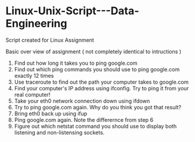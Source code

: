 # Linux-Unix-Script---Data-Engineering
Script created for Linux Assignment

Basic over view of assignment ( not completely identical to intructions )


1. Find out how long it takes you to ping google.com
2. Find out which ping commands you should use to ping google.com exactly 12 times
3. Use traceroute to find out the path your computer takes to google.com
4. Find your computer's IP address using ifconfig. Try to ping it from your real computer!
5. Take your eth0 network connection down using ifdown
6. Try to ping google.com again. Why do you think you got that result?
7. Bring eth0 back up using ifup
8. Ping google.com again. Note the differernce from step 6
9. Figure out which netstat command you should use to display both listening and non-listensing sockets.
